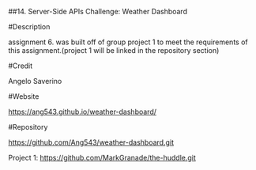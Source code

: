 ##14. Server-Side APIs Challenge: Weather Dashboard

#Description

assignment 6. was built off of group project 1 to meet the requirements of this assignment.(project 1 will be linked in the repository section)

#Credit

Angelo Saverino

#Website

https://ang543.github.io/weather-dashboard/

#Repository

https://github.com/Ang543/weather-dashboard.git 

Project 1: https://github.com/MarkGranade/the-huddle.git